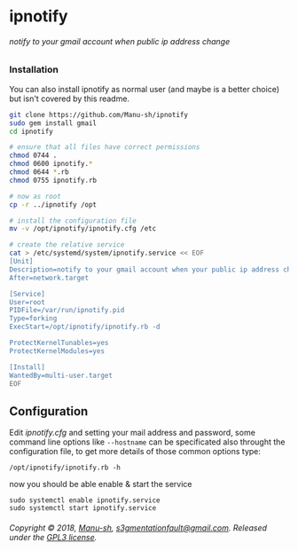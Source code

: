 # ipnotify
######  notify to your gmail account when public ip address change 


### Installation
You can also install ipnotify as normal user (and maybe is a better choice)
but isn't covered by this readme.

```bash
git clone https://github.com/Manu-sh/ipnotify
sudo gem install gmail
cd ipnotify

# ensure that all files have correct permissions
chmod 0744 .
chmod 0600 ipnotify.*
chmod 0644 *.rb
chmod 0755 ipnotify.rb

# now as root
cp -r ../ipnotify /opt

# install the configuration file
mv -v /opt/ipnotify/ipnotify.cfg /etc

# create the relative service
cat > /etc/systemd/system/ipnotify.service << EOF
[Unit]
Description=notify to your gmail account when your public ip address change
After=network.target

[Service]
User=root
PIDFile=/var/run/ipnotify.pid
Type=forking
ExecStart=/opt/ipnotify/ipnotify.rb -d

ProtectKernelTunables=yes
ProtectKernelModules=yes

[Install]
WantedBy=multi-user.target
EOF
```

## Configuration
Edit *ipnotify.cfg* and setting your mail address and password,
some command line options like `--hostname` can be specificated also
throught the configuration file, to get more details of those common options
type:

`/opt/ipnotify/ipnotify.rb -h`

now you should be able enable & start the service
```
sudo systemctl enable ipnotify.service
sudo systemctl start ipnotify.service
```

###### Copyright © 2018, [Manu-sh](https://github.com/Manu-sh), s3gmentationfault@gmail.com. Released under the [GPL3 license](LICENSE).
